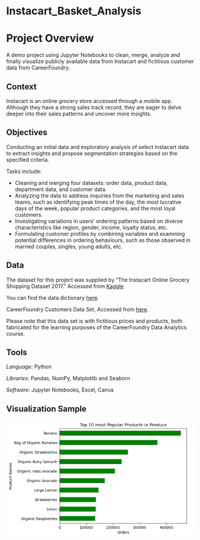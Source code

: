 # Instacart_Basket_Analysis

# Project Overview

A demo project using Jupyter Notebooks to clean, merge, analyze and finally visualize publicly available data from Instacart and fictitious customer data from CareerFoundry.

## Context

Instacart is an online grocery store accessed through a mobile app. Although they have a strong sales track record, they are eager to delve deeper into their sales patterns and uncover more insights.

## Objectives

Conducting an initial data and exploratory analysis of select Instacart data to extract insights and propose segmentation strategies based on the specified criteria.

Tasks include:

- Cleaning and merging four datasets: order data, product data, department data, and customer data.
- Analyzing the data to address inquiries from the marketing and sales teams, such as identifying peak times of the day, the most lucrative days of the week, popular product categories, and the most loyal customers.
- Investigating variations in users' ordering patterns based on diverse characteristics like region, gender, income, loyalty status, etc.
- Formulating customer profiles by combining variables and examining potential differences in ordering behaviours, such as those observed in married couples, singles, young adults, etc.

## Data

The dataset for this project was supplied by “The Instacart Online Grocery Shopping Dataset 2017.” Accessed from [Kaggle]( https://www.kaggle.com/c/instacart-market-basket-analysis/data)

You can find the data dictionary [here]( https://github.com/gsmgla/Instacart_Basket_Analysis/blob/main/01%20Project%20Management/Instacart_Data_Dictionary.pdf).

CareerFoundry Customers Data Set, Accessed from [here]( https://s3.amazonaws.com/coach-courses-us/public/courses/data-immersion/A4/A4_Data_Assets/customers.zip).

Please note that this data set is with fictitious prices and products, both fabricated for the learning purposes of the CareerFoundry Data Analytics course.

## Tools

_Language_: Python

_Libraries_: Pandas, NumPy, Matplotlib and Seaborn

_Software_: Jupyter Notebooks, Excel, Canva

## Visualization Sample

![image]( https://github.com/gsmgla/Instacart_Basket_Analysis/blob/main/04%20Visualizations/popular_products_barchart.png)
